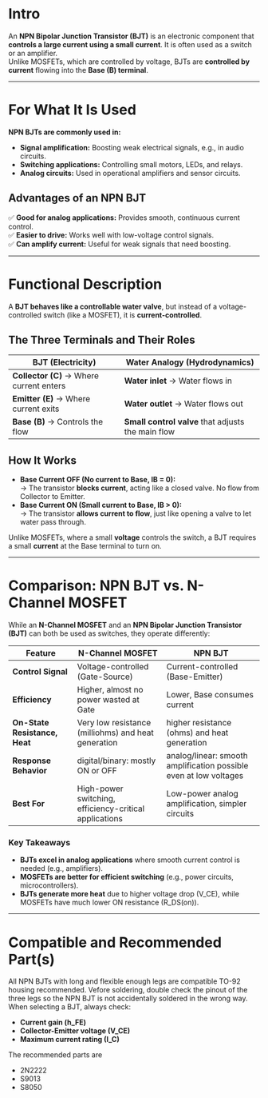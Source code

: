 # Intro  
An **NPN Bipolar Junction Transistor (BJT)** is an electronic component that **controls a large current using a small current**. It is often used as a switch or an amplifier.  
Unlike MOSFETs, which are controlled by voltage, BJTs are **controlled by current** flowing into the **Base (B) terminal**.  

---

# For What It Is Used  
**NPN BJTs are commonly used in:**  
- **Signal amplification:** Boosting weak electrical signals, e.g., in audio circuits.  
- **Switching applications:** Controlling small motors, LEDs, and relays.  
- **Analog circuits:** Used in operational amplifiers and sensor circuits.  

## Advantages of an NPN BJT  
✅ **Good for analog applications:** Provides smooth, continuous current control.  
✅ **Easier to drive:** Works well with low-voltage control signals.  
✅ **Can amplify current:** Useful for weak signals that need boosting.  

---

# Functional Description  

A **BJT behaves like a controllable water valve**, but instead of a voltage-controlled switch (like a MOSFET), it is **current-controlled**.  

## The Three Terminals and Their Roles  

| **BJT (Electricity)** | **Water Analogy (Hydrodynamics)** |
|-----------------------|----------------------------------|
| **Collector (C)** → Where current enters | **Water inlet** → Water flows in |
| **Emitter (E)** → Where current exits | **Water outlet** → Water flows out |
| **Base (B)** → Controls the flow | **Small control valve** that adjusts the main flow |

## How It Works  
- **Base Current OFF (No current to Base, IB = 0):**  
  → The transistor **blocks current**, acting like a closed valve. No flow from Collector to Emitter.  
- **Base Current ON (Small current to Base, IB > 0):**  
  → The transistor **allows current to flow**, just like opening a valve to let water pass through.  

Unlike MOSFETs, where a small **voltage** controls the switch, a BJT requires a small **current** at the Base terminal to turn on.  

---

# Comparison: NPN BJT vs. N-Channel MOSFET  

While an **N-Channel MOSFET** and an **NPN Bipolar Junction Transistor (BJT)** can both be used as switches, they operate differently:  

| **Feature**            | **N-Channel MOSFET** | **NPN BJT** |
|------------------------|---------------------|------------|
| **Control Signal**      | Voltage-controlled (Gate-Source) | Current-controlled (Base-Emitter) |
| **Efficiency**         | Higher, almost no power wasted at Gate | Lower, Base consumes current |
| **On-State Resistance, Heat** | Very low resistance (milliohms) and heat generation | higher resistance (ohms) and heat generation |
| **Response Behavior**  | digital/binary: mostly ON or OFF | analog/linear: smooth amplification possible even at low voltages |
| **Best For**           | High-power switching, efficiency-critical applications | Low-power analog amplification, simpler circuits |

### Key Takeaways  
- **BJTs excel in analog applications** where smooth current control is needed (e.g., amplifiers).  
- **MOSFETs are better for efficient switching** (e.g., power circuits, microcontrollers).  
- **BJTs generate more heat** due to higher voltage drop (V_CE), while MOSFETs have much lower ON resistance (R_DS(on)).  

---

# Compatible and Recommended Part(s)  
All NPN BJTs with long and flexible enough legs are compatible TO-92 housing recommended. Vefore soldering, double check the pinout of the three legs so the NPN BJT is not accidentally soldered in the wrong way.
When selecting a BJT, always check:
- **Current gain (h_FE)**
- **Collector-Emitter voltage (V_CE)**
- **Maximum current rating (I_C)**

The recommended parts are 
* 2N2222
* S9013
* S8050
